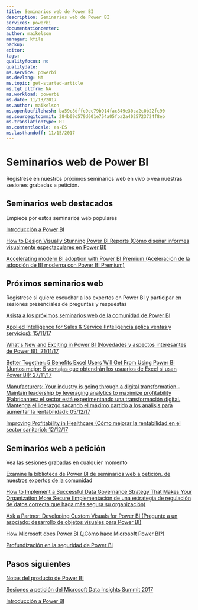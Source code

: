 ```yaml
---
title: Seminarios web de Power BI
description: Seminarios web de Power BI
services: powerbi
documentationcenter: 
author: maikelson
manager: kfile
backup: 
editor: 
tags: 
qualityfocus: no
qualitydate: 
ms.service: powerbi
ms.devlang: NA
ms.topic: get-started-article
ms.tgt_pltfrm: NA
ms.workload: powerbi
ms.date: 11/13/2017
ms.author: maikelson
ms.openlocfilehash: ba59c8dffc9ec79b914fac849e30ca2c0b22fc90
ms.sourcegitcommit: 284b09d579d601e754a05fba2a4025723724f8eb
ms.translationtype: HT
ms.contentlocale: es-ES
ms.lasthandoff: 11/15/2017
---
```

# <a name="power-bi-webinars"></a>Seminarios web de Power BI

Regístrese en nuestros próximos seminarios web en vivo o vea nuestras sesiones grabadas a petición.

## <a name="featured-webinars"></a>Seminarios web destacados

Empiece por estos seminarios web populares

[Introducción a Power BI](https://info.microsoft.com/getting-started-with-power-bi-ondemand.html?Is=Website)

[How to Design Visually Stunning Power BI Reports (Cómo diseñar informes visualmente espectaculares en Power BI)](https://community.powerbi.com/t5/Webinars-and-Video-Gallery/5-3-17-Webinar-How-to-Design-Visually-Stunning-Power-BI-Reports/m-p/168204?Is=Website)

[Accelerating modern BI adoption with Power BI Premium (Aceleración de la adopción de BI moderna con Power BI Premium)](https://info.microsoft.com/powerbi-premium-webinar-ondemand.html?Is=Website)


## <a name="upcoming-webinars"></a>Próximos seminarios web

Regístrese si quiere escuchar a los expertos en Power BI y participar en sesiones presenciales de preguntas y respuestas

[Asista a los próximos seminarios web de la comunidad de Power BI](https://community.powerbi.com/t5/Webinars-and-Video-Gallery/bd-p/VideoTipsTricks?filter=webinars&featured=yes&Is=Website)

[Applied Intelligence for Sales & Service (Inteligencia aplica ventas y servicios): 15/11/17](https://info.microsoft.com/applied-intelligence-for-sales-service.html?Is=Website)

[What's New and Exciting in Power BI (Novedades y aspectos interesantes de Power BI): 21/11/17](https://info.microsoft.com/whats-new-powerbi-report-server.html?Is=Website)

[Better Together: 5 Benefits Excel Users Will Get From Using Power BI (Juntos mejor: 5 ventajas que obtendrán los usuarios de Excel si usan Power BI): 27/11/17](https://info.microsoft.com/excel-powerbi-better-together.html?Is=Website)

[Manufacturers: Your industry is going through a digital transformation - Maintain leadership by leveraging analytics to maximize profitability (Fabricantes: el sector está experimentando una transformación digital. Mantenga el liderazgo sacando el máximo partido a los análisis para aumentar la rentabilidad): 05/12/17](https://info.microsoft.com/digital-transformation-in-manufacturing.html?Is=Website)

[Improving Profitability in Healthcare (Cómo mejorar la rentabilidad en el sector sanitario): 12/12/17](https://info.microsoft.com/improving-profitability-in-healthcare.html?Is=Website)

## <a name="on-demand-webinars"></a>Seminarios web a petición

Vea las sesiones grabadas en cualquier momento

[Examine la biblioteca de Power BI de seminarios web a petición, de nuestros expertos de la comunidad](https://community.powerbi.com/t5/Webinars-and-Video-Gallery/bd-p/VideoTipsTricks?filter=webinars&featured=yes&Is=Website)

[How to Implement a Successful Data Governance Strategy That Makes Your Organization More Secure (Implementación de una estrategia de regulación de datos correcta que haga más segura su organización)](https://info.microsoft.com/powerbi-data-governance-strategy-ondemand.html?Is=Website)

[Ask a Partner: Developing Custom Visuals for Power BI (Pregunte a un asociado: desarrollo de objetos visuales para Power BI)](https://community.powerbi.com/t5/Webinars-and-Video-Gallery/Ask-a-Partner-Developing-Custom-Visuals-for-Power-BI/m-p/150368?Is=Website)

[How Microsoft does Power BI (¿Cómo hace Microsoft Power BI?)](https://info.microsoft.com/US-PowerBI-WBNR-FY17-11Nov-29-BIATMIcrosoft274828_01Registration-ForminBody.html?Is=Website)

[Profundización en la seguridad de Power BI](https://community.powerbi.com/t5/Webinars-and-Video-Gallery/5-23-2017-Power-BI-security-deep-dive-by-Kasper-de-Jonge/m-p/161476?Is=Website)

## <a name="next-steps"></a>Pasos siguientes

[Notas del producto de Power BI](whitepapers.md)

[Sesiones a petición del Microsoft Data Insights Summit 2017](https://community.powerbi.com/t5/Data-Insights-Summit-2017-On/bd-p/DataInsightsSummit2017OnDemand?Is=Website)

[Introducción a Power BI](service-get-started.md)